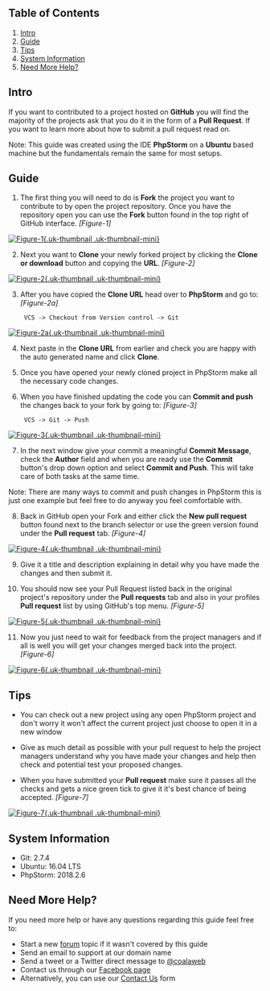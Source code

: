 ## Table of Contents
1.  [Intro](#intro)
2.  [Guide](#guide)
5.  [Tips](#tips)
6.  [System Information](#system-info)
7.  [Need More Help?](#more-help)

## <a name="intro"></a>Intro

If you want to contributed to a project hosted on **GitHub** you will find the majority of the projects ask that you do it in the form of a **Pull Request**. If you want to learn more about how to submit a pull request read on.

<div class="uk-alert">Note: This guide was created using the IDE <strong>PhpStorm</strong> on a <strong>Ubuntu</strong> based machine but the fundamentals remain the same for most setups.</div>

## <a name="guide"></a>Guide

1. The first thing you will need to do is **Fork** the project you want to contribute to by open the project repository. Once you have the repository open you can use the **Fork** button found in the top right of GitHub interface. *\[Figure-1\]*

<a data-lightbox="on" href="https://d1tgoab1lhw0tx.cloudfront.net/images/docs/git/pull-request/figure-1.png">![Figure-1](https://d1tgoab1lhw0tx.cloudfront.net/images/docs/git/pull-request/figure-1.png "Figure-1"){.uk-thumbnail .uk-thumbnail-mini}</a>

2. Next you want to **Clone** your newly forked project by clicking the **Clone or download** button and copying the **URL**. *\[Figure-2\]*
                                                                                       
<a data-lightbox="on" href="https://d1tgoab1lhw0tx.cloudfront.net/images/docs/git/pull-request/figure-2.png">![Figure-2](https://d1tgoab1lhw0tx.cloudfront.net/images/docs/git/pull-request/figure-2.png "Figure-2"){.uk-thumbnail .uk-thumbnail-mini}</a> 

3. After you have copied the **Clone URL** head over to **PhpStorm** and go to: *\[Figure-2a\]*

        VCS -> Checkout from Version control -> Git 
        
<a data-lightbox="on" href="https://d1tgoab1lhw0tx.cloudfront.net/images/docs/git/pull-request/figure-2a.png">![Figure-2a](https://d1tgoab1lhw0tx.cloudfront.net/images/docs/git/pull-request/figure-2a.png "Figure-2a"){.uk-thumbnail .uk-thumbnail-mini}</a>
        
4. Next paste in the **Clone URL** from earlier and check you are happy with the auto generated name and click **Clone**.

5. Once you have opened your newly cloned project in PhpStorm make all the necessary code changes.

6. When you have finished updating the code you can **Commit and push** the changes back to your fork by going to: *\[Figure-3\]*

        VCS -> Git -> Push
        
<a data-lightbox="on" href="https://d1tgoab1lhw0tx.cloudfront.net/images/docs/git/pull-request/figure-3.png">![Figure-3](https://d1tgoab1lhw0tx.cloudfront.net/images/docs/git/pull-request/figure-3.png "Figure-3"){.uk-thumbnail .uk-thumbnail-mini}</a>
     
7. In the next window give your commit a meaningful **Commit Message**, check the **Author** field and when you are ready use the **Commit** button's drop down option and select **Commit and Push**. This will take care of both tasks at the same time.
 
<div class="uk-alert">Note: There are many ways to commit and push changes in PhpStorm this is just one example but feel free to do anyway you feel comfortable with.</div>

8. Back in GitHub open your Fork and either click the **New pull request** button found next to the branch selector or use the green version found under the **Pull request** tab. *\[Figure-4\]*

<a data-lightbox="on" href="https://d1tgoab1lhw0tx.cloudfront.net/images/docs/git/pull-request/figure-4.png">![Figure-4](https://d1tgoab1lhw0tx.cloudfront.net/images/docs/git/pull-request/figure-4.png "Figure-4"){.uk-thumbnail .uk-thumbnail-mini}</a>

9. Give it a title and description explaining in detail why you have made the changes and then submit it.

10. You should now see your Pull Request listed back in the original project's repository under the **Pull requests** tab and also in your profiles **Pull request** list by using GitHub's top menu. *\[Figure-5\]*

<a data-lightbox="on" href="https://d1tgoab1lhw0tx.cloudfront.net/images/docs/git/pull-request/figure-5.png">![Figure-5](https://d1tgoab1lhw0tx.cloudfront.net/images/docs/git/pull-request/figure-5.png "Figure-5"){.uk-thumbnail .uk-thumbnail-mini}</a> 

11. Now you just need to wait for feedback from the project managers and if all is well you will get your changes merged back into the project. *\[Figure-6\]*

<a data-lightbox="on" href="https://d1tgoab1lhw0tx.cloudfront.net/images/docs/git/pull-request/figure-6.png">![Figure-6](https://d1tgoab1lhw0tx.cloudfront.net/images/docs/git/pull-request/figure-6.png "Figure-6"){.uk-thumbnail .uk-thumbnail-mini}</a> 

## <a name="tips"></a>Tips

 - You can check out a new project using any open PhpStorm project and don't worry it won't affect the current project just choose to open it in a new window

 - Give as much detail as possible with your pull request to help the project managers understand why you have made your changes and help then check and potential test your proposed changes.
 
 - When you have submitted your **Pull request** make sure it passes all the checks and gets a nice green tick to give it it's best chance of being accepted. *\[Figure-7\]*

<a data-lightbox="on" href="https://d1tgoab1lhw0tx.cloudfront.net/images/docs/git/pull-request/figure-7.png">![Figure-7](https://d1tgoab1lhw0tx.cloudfront.net/images/docs/git/pull-request/figure-7.png "Figure-7"){.uk-thumbnail .uk-thumbnail-mini}</a> 

## <a name="system-info"></a>System Information

-   Git: 2.7.4
-   Ubuntu: 16.04 LTS
-   PhpStorm: 2018.2.6

## <a name="more-help"></a>Need More Help?

If you need more help or have any questions regarding this guide feel free to:

 - Start a new [forum](https://coalaweb.com/forum/index) topic if it wasn't covered by this guide
 - Send an email to support at our domain name
 - Send a tweet or a Twitter direct message to [@coalaweb](https://twitter.com/CoalaWeb)
 - Contact us through our [Facebook page](https://www.facebook.com/CoalaWeb)
 - Alternatively, you can use our [Contact Us](https://coalaweb.com/support/get-in-touch/contact-us) form